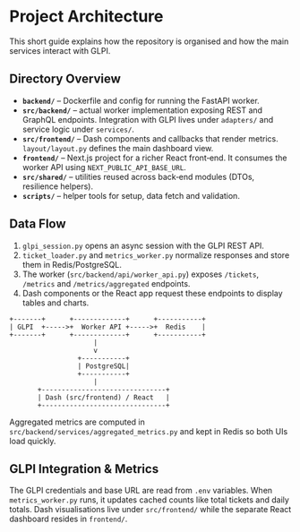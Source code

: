 # Project Architecture

This short guide explains how the repository is organised and how the main services interact with GLPI.

## Directory Overview

- **`backend/`** – Dockerfile and config for running the FastAPI worker.
- **`src/backend/`** – actual worker implementation exposing REST and GraphQL endpoints. Integration with GLPI lives under `adapters/` and service logic under `services/`.
- **`src/frontend/`** – Dash components and callbacks that render metrics. `layout/layout.py` defines the main dashboard view.
- **`frontend/`** – Next.js project for a richer React front‑end. It consumes the worker API using `NEXT_PUBLIC_API_BASE_URL`.
- **`src/shared/`** – utilities reused across back‑end modules (DTOs, resilience helpers).
- **`scripts/`** – helper tools for setup, data fetch and validation.

## Data Flow

1. `glpi_session.py` opens an async session with the GLPI REST API.
2. `ticket_loader.py` and `metrics_worker.py` normalize responses and store them in Redis/PostgreSQL.
3. The worker (`src/backend/api/worker_api.py`) exposes `/tickets`, `/metrics` and `/metrics/aggregated` endpoints.
4. Dash components or the React app request these endpoints to display tables and charts.

```
+-------+      +-------------+      +-----------+
| GLPI  +----->+  Worker API +----->+  Redis    |
+-------+      +-------------+      +-----------+
                     |                    
                     v                    
                 +-----------+
                 | PostgreSQL|
                 +-----------+
                     |
       +-------------------------------+
       | Dash (src/frontend) / React   |
       +-------------------------------+
```

Aggregated metrics are computed in `src/backend/services/aggregated_metrics.py` and kept in Redis so both UIs load quickly.

## GLPI Integration & Metrics

The GLPI credentials and base URL are read from `.env` variables. When `metrics_worker.py` runs, it updates cached counts like total tickets and daily totals. Dash visualisations live under `src/frontend/` while the separate React dashboard resides in `frontend/`.
